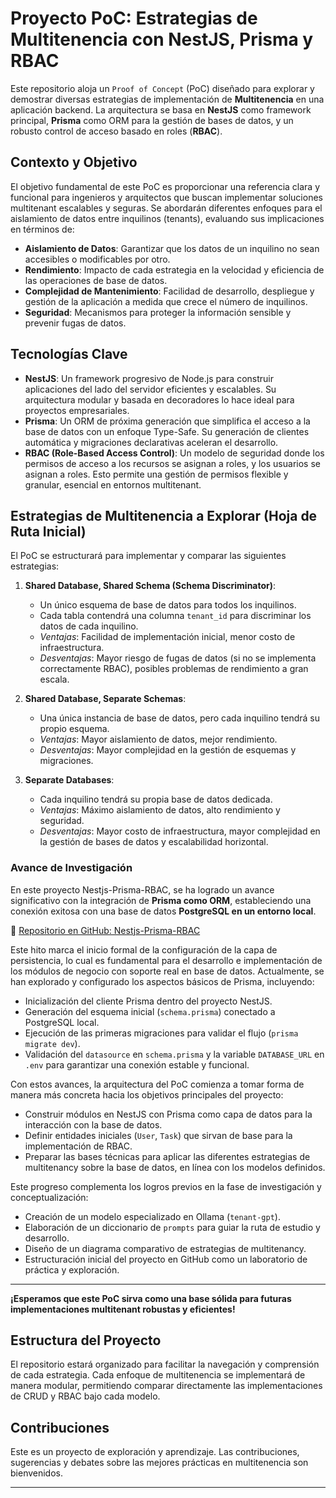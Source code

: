 # Proyecto PoC: Estrategias de Multitenencia con NestJS, Prisma y RBAC

Este repositorio aloja un `Proof of Concept` (PoC) diseñado para explorar y demostrar diversas estrategias de implementación de **Multitenencia** en una aplicación backend. La arquitectura se basa en **NestJS** como framework principal, **Prisma** como ORM para la gestión de bases de datos, y un robusto control de acceso basado en roles (**RBAC**).

## Contexto y Objetivo

El objetivo fundamental de este PoC es proporcionar una referencia clara y funcional para ingenieros y arquitectos que buscan implementar soluciones multitenant escalables y seguras. Se abordarán diferentes enfoques para el aislamiento de datos entre inquilinos (tenants), evaluando sus implicaciones en términos de:

*   **Aislamiento de Datos**: Garantizar que los datos de un inquilino no sean accesibles o modificables por otro.
*   **Rendimiento**: Impacto de cada estrategia en la velocidad y eficiencia de las operaciones de base de datos.
*   **Complejidad de Mantenimiento**: Facilidad de desarrollo, despliegue y gestión de la aplicación a medida que crece el número de inquilinos.
*   **Seguridad**: Mecanismos para proteger la información sensible y prevenir fugas de datos.

## Tecnologías Clave

*   **NestJS**: Un framework progresivo de Node.js para construir aplicaciones del lado del servidor eficientes y escalables. Su arquitectura modular y basada en decoradores lo hace ideal para proyectos empresariales.
*   **Prisma**: Un ORM de próxima generación que simplifica el acceso a la base de datos con un enfoque Type-Safe. Su generación de clientes automática y migraciones declarativas aceleran el desarrollo.
*   **RBAC (Role-Based Access Control)**: Un modelo de seguridad donde los permisos de acceso a los recursos se asignan a roles, y los usuarios se asignan a roles. Esto permite una gestión de permisos flexible y granular, esencial en entornos multitenant.

## Estrategias de Multitenencia a Explorar (Hoja de Ruta Inicial)

El PoC se estructurará para implementar y comparar las siguientes estrategias:

1.  **Shared Database, Shared Schema (Schema Discriminator)**:
    *   Un único esquema de base de datos para todos los inquilinos.
    *   Cada tabla contendrá una columna `tenant_id` para discriminar los datos de cada inquilino.
    *   *Ventajas*: Facilidad de implementación inicial, menor costo de infraestructura.
    *   *Desventajas*: Mayor riesgo de fugas de datos (si no se implementa correctamente RBAC), posibles problemas de rendimiento a gran escala.

2.  **Shared Database, Separate Schemas**:
    *   Una única instancia de base de datos, pero cada inquilino tendrá su propio esquema.
    *   *Ventajas*: Mayor aislamiento de datos, mejor rendimiento.
    *   *Desventajas*: Mayor complejidad en la gestión de esquemas y migraciones.

3.  **Separate Databases**:
    *   Cada inquilino tendrá su propia base de datos dedicada.
    *   *Ventajas*: Máximo aislamiento de datos, alto rendimiento y seguridad.
    *   *Desventajas*: Mayor costo de infraestructura, mayor complejidad en la gestión de bases de datos y escalabilidad horizontal.

### Avance de Investigación

En este proyecto Nestjs-Prisma-RBAC, se ha logrado un avance significativo con la integración de **Prisma como ORM**, estableciendo una conexión exitosa con una base de datos **PostgreSQL en un entorno local**.

🔗 [Repositorio en GitHub: Nestjs-Prisma-RBAC](https://github.com/tu-usuario/Nestjs-Prisma-RBAC) <!-- ¡IMPORTANTE!: Reemplaza 'tu-usuario' con tu nombre de usuario de GitHub para que el enlace sea funcional. -->

Este hito marca el inicio formal de la configuración de la capa de persistencia, lo cual es fundamental para el desarrollo e implementación de los módulos de negocio con soporte real en base de datos. Actualmente, se han explorado y configurado los aspectos básicos de Prisma, incluyendo:

*   Inicialización del cliente Prisma dentro del proyecto NestJS.
*   Generación del esquema inicial (`schema.prisma`) conectado a PostgreSQL local.
*   Ejecución de las primeras migraciones para validar el flujo (`prisma migrate dev`).
*   Validación del `datasource` en `schema.prisma` y la variable `DATABASE_URL` en `.env` para garantizar una conexión estable y funcional.

Con estos avances, la arquitectura del PoC comienza a tomar forma de manera más concreta hacia los objetivos principales del proyecto:

*   Construir módulos en NestJS con Prisma como capa de datos para la interacción con la base de datos.
*   Definir entidades iniciales (`User`, `Task`) que sirvan de base para la implementación de RBAC.
*   Preparar las bases técnicas para aplicar las diferentes estrategias de multitenancy sobre la base de datos, en línea con los modelos definidos.

Este progreso complementa los logros previos en la fase de investigación y conceptualización:

*   Creación de un modelo especializado en Ollama (`tenant-gpt`).
*   Elaboración de un diccionario de `prompts` para guiar la ruta de estudio y desarrollo.
*   Diseño de un diagrama comparativo de estrategias de multitenancy.
*   Estructuración inicial del proyecto en GitHub como un laboratorio de práctica y exploración.

---

**¡Esperamos que este PoC sirva como una base sólida para futuras implementaciones multitenant robustas y eficientes!**

## Estructura del Proyecto

El repositorio estará organizado para facilitar la navegación y comprensión de cada estrategia. Cada enfoque de multitenencia se implementará de manera modular, permitiendo comparar directamente las implementaciones de CRUD y RBAC bajo cada modelo.

## Contribuciones

Este es un proyecto de exploración y aprendizaje. Las contribuciones, sugerencias y debates sobre las mejores prácticas en multitenencia son bienvenidos.

---
